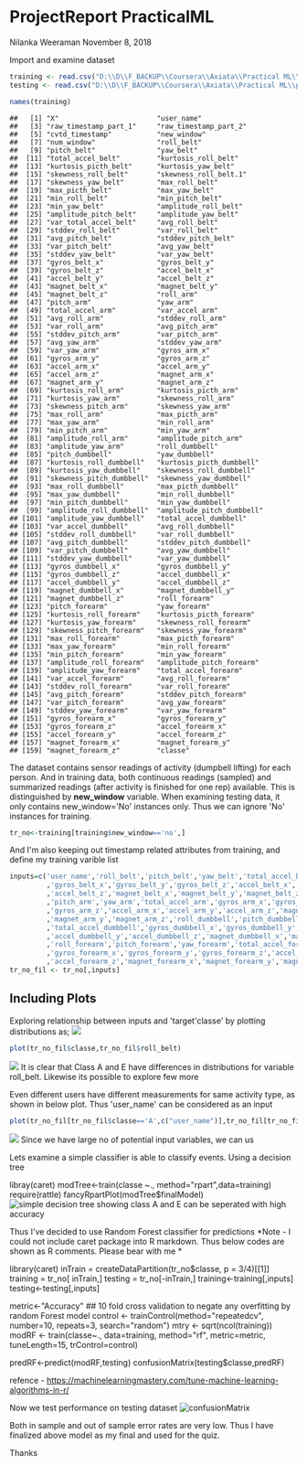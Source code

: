 ProjectReport PracticalML
================
Nilanka Weeraman
November 8, 2018

Import and examine dataset

``` r
training <- read.csv("D:\\D\\F_BACKUP\\Coursera\\Axiata\\Practical ML\\pml-training.csv")
testing <- read.csv("D:\\D\\F_BACKUP\\Coursera\\Axiata\\Practical ML\\pml-testing.csv")

names(training)
```

    ##   [1] "X"                        "user_name"               
    ##   [3] "raw_timestamp_part_1"     "raw_timestamp_part_2"    
    ##   [5] "cvtd_timestamp"           "new_window"              
    ##   [7] "num_window"               "roll_belt"               
    ##   [9] "pitch_belt"               "yaw_belt"                
    ##  [11] "total_accel_belt"         "kurtosis_roll_belt"      
    ##  [13] "kurtosis_picth_belt"      "kurtosis_yaw_belt"       
    ##  [15] "skewness_roll_belt"       "skewness_roll_belt.1"    
    ##  [17] "skewness_yaw_belt"        "max_roll_belt"           
    ##  [19] "max_picth_belt"           "max_yaw_belt"            
    ##  [21] "min_roll_belt"            "min_pitch_belt"          
    ##  [23] "min_yaw_belt"             "amplitude_roll_belt"     
    ##  [25] "amplitude_pitch_belt"     "amplitude_yaw_belt"      
    ##  [27] "var_total_accel_belt"     "avg_roll_belt"           
    ##  [29] "stddev_roll_belt"         "var_roll_belt"           
    ##  [31] "avg_pitch_belt"           "stddev_pitch_belt"       
    ##  [33] "var_pitch_belt"           "avg_yaw_belt"            
    ##  [35] "stddev_yaw_belt"          "var_yaw_belt"            
    ##  [37] "gyros_belt_x"             "gyros_belt_y"            
    ##  [39] "gyros_belt_z"             "accel_belt_x"            
    ##  [41] "accel_belt_y"             "accel_belt_z"            
    ##  [43] "magnet_belt_x"            "magnet_belt_y"           
    ##  [45] "magnet_belt_z"            "roll_arm"                
    ##  [47] "pitch_arm"                "yaw_arm"                 
    ##  [49] "total_accel_arm"          "var_accel_arm"           
    ##  [51] "avg_roll_arm"             "stddev_roll_arm"         
    ##  [53] "var_roll_arm"             "avg_pitch_arm"           
    ##  [55] "stddev_pitch_arm"         "var_pitch_arm"           
    ##  [57] "avg_yaw_arm"              "stddev_yaw_arm"          
    ##  [59] "var_yaw_arm"              "gyros_arm_x"             
    ##  [61] "gyros_arm_y"              "gyros_arm_z"             
    ##  [63] "accel_arm_x"              "accel_arm_y"             
    ##  [65] "accel_arm_z"              "magnet_arm_x"            
    ##  [67] "magnet_arm_y"             "magnet_arm_z"            
    ##  [69] "kurtosis_roll_arm"        "kurtosis_picth_arm"      
    ##  [71] "kurtosis_yaw_arm"         "skewness_roll_arm"       
    ##  [73] "skewness_pitch_arm"       "skewness_yaw_arm"        
    ##  [75] "max_roll_arm"             "max_picth_arm"           
    ##  [77] "max_yaw_arm"              "min_roll_arm"            
    ##  [79] "min_pitch_arm"            "min_yaw_arm"             
    ##  [81] "amplitude_roll_arm"       "amplitude_pitch_arm"     
    ##  [83] "amplitude_yaw_arm"        "roll_dumbbell"           
    ##  [85] "pitch_dumbbell"           "yaw_dumbbell"            
    ##  [87] "kurtosis_roll_dumbbell"   "kurtosis_picth_dumbbell" 
    ##  [89] "kurtosis_yaw_dumbbell"    "skewness_roll_dumbbell"  
    ##  [91] "skewness_pitch_dumbbell"  "skewness_yaw_dumbbell"   
    ##  [93] "max_roll_dumbbell"        "max_picth_dumbbell"      
    ##  [95] "max_yaw_dumbbell"         "min_roll_dumbbell"       
    ##  [97] "min_pitch_dumbbell"       "min_yaw_dumbbell"        
    ##  [99] "amplitude_roll_dumbbell"  "amplitude_pitch_dumbbell"
    ## [101] "amplitude_yaw_dumbbell"   "total_accel_dumbbell"    
    ## [103] "var_accel_dumbbell"       "avg_roll_dumbbell"       
    ## [105] "stddev_roll_dumbbell"     "var_roll_dumbbell"       
    ## [107] "avg_pitch_dumbbell"       "stddev_pitch_dumbbell"   
    ## [109] "var_pitch_dumbbell"       "avg_yaw_dumbbell"        
    ## [111] "stddev_yaw_dumbbell"      "var_yaw_dumbbell"        
    ## [113] "gyros_dumbbell_x"         "gyros_dumbbell_y"        
    ## [115] "gyros_dumbbell_z"         "accel_dumbbell_x"        
    ## [117] "accel_dumbbell_y"         "accel_dumbbell_z"        
    ## [119] "magnet_dumbbell_x"        "magnet_dumbbell_y"       
    ## [121] "magnet_dumbbell_z"        "roll_forearm"            
    ## [123] "pitch_forearm"            "yaw_forearm"             
    ## [125] "kurtosis_roll_forearm"    "kurtosis_picth_forearm"  
    ## [127] "kurtosis_yaw_forearm"     "skewness_roll_forearm"   
    ## [129] "skewness_pitch_forearm"   "skewness_yaw_forearm"    
    ## [131] "max_roll_forearm"         "max_picth_forearm"       
    ## [133] "max_yaw_forearm"          "min_roll_forearm"        
    ## [135] "min_pitch_forearm"        "min_yaw_forearm"         
    ## [137] "amplitude_roll_forearm"   "amplitude_pitch_forearm" 
    ## [139] "amplitude_yaw_forearm"    "total_accel_forearm"     
    ## [141] "var_accel_forearm"        "avg_roll_forearm"        
    ## [143] "stddev_roll_forearm"      "var_roll_forearm"        
    ## [145] "avg_pitch_forearm"        "stddev_pitch_forearm"    
    ## [147] "var_pitch_forearm"        "avg_yaw_forearm"         
    ## [149] "stddev_yaw_forearm"       "var_yaw_forearm"         
    ## [151] "gyros_forearm_x"          "gyros_forearm_y"         
    ## [153] "gyros_forearm_z"          "accel_forearm_x"         
    ## [155] "accel_forearm_y"          "accel_forearm_z"         
    ## [157] "magnet_forearm_x"         "magnet_forearm_y"        
    ## [159] "magnet_forearm_z"         "classe"

The dataset contains sensor readings of activity (dumpbell lifting) for each person. And in training data, both continuous readings (sampled) and summarized readings (after activity is finished for one rep) available. This is distinguished by **new\_window** variable. When examining testing data, it only contains new\_window='No' instances only. Thus we can ignore 'No' instances for training.

``` r
tr_no<-training[training$new_window=='no',]
```

And I'm also keeping out timestamp related attributes from training, and define my training varible list

``` r
inputs=c('user_name','roll_belt','pitch_belt','yaw_belt','total_accel_belt'
         ,'gyros_belt_x','gyros_belt_y','gyros_belt_z','accel_belt_x','accel_belt_y'
         ,'accel_belt_z','magnet_belt_x','magnet_belt_y','magnet_belt_z','roll_arm'
         ,'pitch_arm','yaw_arm','total_accel_arm','gyros_arm_x','gyros_arm_y'
         ,'gyros_arm_z','accel_arm_x','accel_arm_y','accel_arm_z','magnet_arm_x'
         ,'magnet_arm_y','magnet_arm_z','roll_dumbbell','pitch_dumbbell','yaw_dumbbell'
         ,'total_accel_dumbbell','gyros_dumbbell_x','gyros_dumbbell_y','gyros_dumbbell_z','accel_dumbbell_x'
         ,'accel_dumbbell_y','accel_dumbbell_z','magnet_dumbbell_x','magnet_dumbbell_y','magnet_dumbbell_z'
         ,'roll_forearm','pitch_forearm','yaw_forearm','total_accel_forearm'
         ,'gyros_forearm_x','gyros_forearm_y','gyros_forearm_z','accel_forearm_x','accel_forearm_y'
         ,'accel_forearm_z','magnet_forearm_x','magnet_forearm_y','magnet_forearm_z','classe')
tr_no_fil <- tr_no[,inputs]
```

Including Plots
---------------

Exploring relationship between inputs and 'target'classe' by plotting distributions as; ![](Report_files/figure-markdown_github/unnamed-chunk-1-1.png)

``` r
plot(tr_no_fil$classe,tr_no_fil$roll_belt)
```

![](Report_files/figure-markdown_github/plot-1.png) It is clear that Class A and E have differences in distributions for variable roll\_belt. Likewise its possible to explore few more

Even different users have different measurements for same activity type, as shown in below plot. Thus 'user\_name' can be considered as an input

``` r
plot(tr_no_fil[tr_no_fil$classe=='A',c("user_name")],tr_no_fil[tr_no_fil$classe=='A',c("yaw_dumbbell")])
```

![](Report_files/figure-markdown_github/unnamed-chunk-2-1.png) Since we have large no of potential input variables, we can us

Lets examine a simple classifier is able to classify events. Using a decision tree

libray(caret) modTree&lt;-train(classe ~., method="rpart",data=training) require(rattle) fancyRpartPlot(modTree$finalModel) ![simple decision tree showing class A and E can be seperated with high accuracy](D:\D\F_BACKUP\Coursera\Axiata\Practical%20ML\DTPlot.png)

Thus I've decided to use Random Forest classifier for predictions
*Note - I could not include caret package into R markdown. Thus below codes are shown as R comments. Please bear with me *

library(caret)
inTrain = createDataPartition(tr\_no$classe, p = 3/4)\[\[1\]\]
training = tr\_no\[ inTrain,\]
testing = tr\_no\[-inTrain,\]
training&lt;-training\[,inputs\]
testing&lt;-testing\[,inputs\]

metric&lt;-"Accuracy"
\#\# 10 fold cross validation to negate any overfitting by random Forest model
control &lt;- trainControl(method="repeatedcv", number=10, repeats=3, search="random")
mtry &lt;- sqrt(ncol(training))
modRF &lt;- train(classe~., data=training, method="rf",
metric=metric, tuneLength=15, trControl=control)

predRF&lt;-predict(modRF,testing) confusionMatrix(testing$classe,predRF)

refence - <https://machinelearningmastery.com/tune-machine-learning-algorithms-in-r/>

Now we test performance on testing dataset
![confusionMatrix](D:\D\F_BACKUP\Coursera\Axiata\Practical%20ML\ConfusionM.PNG)

Both in sample and out of sample error rates are very low. Thus I have finalized above model as my final and used for the quiz.

Thanks
